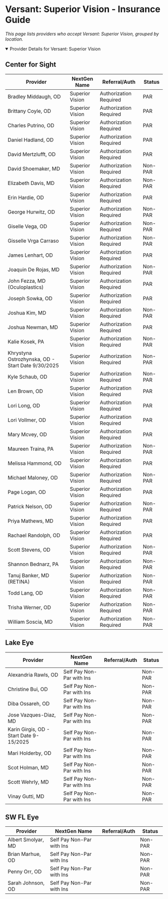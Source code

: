 # Versant: Superior Vision - Insurance Guide

*This page lists providers who accept Versant: Superior Vision, grouped by location.*

<details open><summary>Provider Details for Versant: Superior Vision</summary>

## Center for Sight

| Provider | NextGen Name | Referral/Auth | Status |
|----------|-------------|--------------|--------|
| Bradley Middaugh, OD | Superior Vision | Authorization Required | PAR |
| Brittany Coyle, OD | Superior Vision | Authorization Required | PAR |
| Charles Putrino, OD | Superior Vision | Authorization Required | PAR |
| Daniel Hadland, OD | Superior Vision | Authorization Required | PAR |
| David Mertzlufft, OD | Superior Vision | Authorization Required | PAR |
| David Shoemaker, MD | Superior Vision | Authorization Required | Non-PAR |
| Elizabeth Davis, MD | Superior Vision | Authorization Required | Non-PAR |
| Erin Hardie, OD | Superior Vision | Authorization Required | PAR |
| George Hurwitz, OD | Superior Vision | Authorization Required | Non-PAR |
| Giselle Vega, OD | Superior Vision | Authorization Required | Non-PAR |
| Gisselle Vrga Carraso | Superior Vision | Authorization Required | Non-PAR |
| James Lenhart, OD | Superior Vision | Authorization Required | PAR |
| Joaquin De Rojas, MD | Superior Vision | Authorization Required | Non-PAR |
| John Fezza, MD (Oculoplastics) | Superior Vision | Authorization Required | PAR |
| Joseph Sowka, OD | Superior Vision | Authorization Required | PAR |
| Joshua Kim, MD | Superior Vision | Authorization Required | Non-PAR |
| Joshua Newman, MD | Superior Vision | Authorization Required | PAR |
| Kalie Kosek, PA | Superior Vision | Authorization Required | Non-PAR |
| Khrystyna Ostrozhynska, OD - Start Date 9/30/2025 | Superior Vision | Authorization Required | Non-PAR |
| Kyle Schaub, OD | Superior Vision | Authorization Required | Non-PAR |
| Len Brown, OD | Superior Vision | Authorization Required | PAR |
| Lori Long, OD | Superior Vision | Authorization Required | PAR |
| Lori Vollmer, OD | Superior Vision | Authorization Required | PAR |
| Mary Mcvey, OD | Superior Vision | Authorization Required | PAR |
| Maureen Traina, PA | Superior Vision | Authorization Required | Non-PAR |
| Melissa Hammond, OD | Superior Vision | Authorization Required | PAR |
| Michael Maloney, OD | Superior Vision | Authorization Required | Non-PAR |
| Page Logan, OD | Superior Vision | Authorization Required | PAR |
| Patrick Nelson, OD | Superior Vision | Authorization Required | Non-PAR |
| Priya Mathews, MD | Superior Vision | Authorization Required | PAR |
| Rachael Randolph, OD | Superior Vision | Authorization Required | PAR |
| Scott Stevens, OD | Superior Vision | Authorization Required | Non-PAR |
| Shannon Bednarz, PA | Superior Vision | Authorization Required | Non-PAR |
| Tanuj Banker, MD (RETINA) | Superior Vision | Authorization Required | Non-PAR |
| Todd Lang, OD | Superior Vision | Authorization Required | Non-PAR |
| Trisha Werner, OD | Superior Vision | Authorization Required | Non-PAR |
| William Soscia, MD | Superior Vision | Authorization Required | Non-PAR |

## Lake Eye 

| Provider | NextGen Name | Referral/Auth | Status |
|----------|-------------|--------------|--------|
| Alexandria Rawls, OD | Self Pay Non-Par with Ins |  | Non-PAR |
| Christine Bui, OD | Self Pay Non-Par with Ins |  | Non-PAR |
| Diba Ossareh, OD | Self Pay Non-Par with Ins |  | Non-PAR |
| Jose Vazques-Diaz, MD | Self Pay Non-Par with Ins |  | Non-PAR |
| Karin Girgis, OD - Start Date 9-15/2025 | Self Pay Non-Par with Ins |  | Non-PAR |
| Mari Holderby, OD | Self Pay Non-Par with Ins |  | Non-PAR |
| Scot Holman, MD | Self Pay Non-Par with Ins |  | Non-PAR |
| Scott Wehrly, MD | Self Pay Non-Par with Ins |  | Non-PAR |
| Vinay Gutti, MD | Self Pay Non-Par with Ins |  | Non-PAR |

## SW FL Eye

| Provider | NextGen Name | Referral/Auth | Status |
|----------|-------------|--------------|--------|
| Albert Smolyar, MD | Self Pay Non-Par with Ins |  | Non-PAR |
| Brian Marhue, OD | Self Pay Non-Par with Ins |  | Non-PAR |
| Penny Orr, OD | Self Pay Non-Par with Ins |  | Non-PAR |
| Sarah Johnson, OD | Self Pay Non-Par with Ins |  | Non-PAR |

</details>

